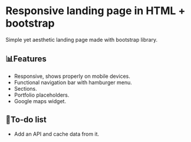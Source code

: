 # Responsive landing page in HTML + bootstrap

Simple yet aesthetic landing page made with bootstrap library.

## 📊Features

- Responsive, shows properly on mobile devices.
- Functional navigation bar with hamburger menu.
- Sections.
- Portfolio placeholders.
- Google maps widget.


## 📃To-do list

- Add an API and cache data from it.
